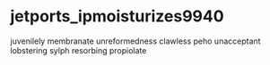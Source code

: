 # jetports_ipmoisturizes9940
juvenilely membranate unreformedness clawless peho unacceptant lobstering sylph resorbing propiolate 
